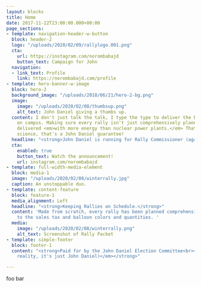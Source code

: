 ```yaml
---
layout: blocks
title: Home
date: 2017-11-22T23:00:00.000+00:00
page_sections:
- template: navigation-header-w-button
  block: header-2
  logo: "/uploads/2020/02/09/rallylogo.001.png"
  cta:
    url: https://instagram.com/norombabajd
    button_text: Campaign for John
  navigation:
  - link_text: Profile
    link: https://norombabajd.com/profile
- template: hero-banner-w-image
  block: hero-2
  background_image: "/uploads/2018/06/21/hero-2-bg.png"
  image:
    image: "/uploads/2020/02/08/thumbsup.png"
    alt_text: John Daniel giving a thumbs up.
  content: I don't just talk the talk, I type the type to deliver the best rally experiences
    on campus. Making sure every rally isn't just comprehensively planned, it's also
    delivered <em>with more energy than nuclear power plants.</em> That's not rocket
    science, that's a John Daniel guarantee!
  headline: "<strong>John Daniel is running for Rally Commissioner (again).</strong>"
  cta:
    enabled: true
    button_text: Watch the announcement!
    url: instagram.com/norombabajd
- template: full-width-media-element
  block: media-1
  image: "/uploads/2020/02/08/winterrally.jpg"
  caption: An unstoppable duo.
- template: content-feature
  block: feature-1
  media_alignment: Left
  headline: "<strong>Keeping Rallies on Schedule.</strong>"
  content: 'Made from scratch, every rally has been planned comprehensively, down
    to the sales tax and balloon colors and quantities. '
  media:
    image: "/uploads/2020/02/08/winterrally.png"
    alt_text: Screenshot of Rally Packet
- template: simple-footer
  block: footer-1
  content: "<strong>Paid for by the John Daniel Election Committee<br><em>(but in
    reality, it's just John Daniel)</em></strong>"

---
```

foo bar